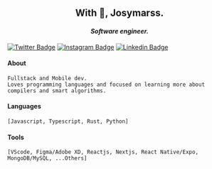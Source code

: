 <h2 align="center">With 🖤, Josymarss.</h2>
<h4 align="center"><i>Software engineer.</i></h4>


 [![Twitter Badge](https://img.shields.io/badge/-@josymarss-black?style=flat-square&labelColor=white&logo=twitter&logoColor=black&link=https://twitter.com/josymarss)](https://twitter.com/josymarss)
  [![Instagram Badge](https://img.shields.io/badge/-@bantucodedev-black?style=flat-square&labelColor=white&logo=instagram&logoColor=black&link=https://www.instagram.com/bantu_dev/)](https://www.instagram.com/bantu_dev/)
   [![Linkedin Badge](https://img.shields.io/badge/-@josymarss-black?style=flat-square&labelColor=white&logo=linkedin&logoColor=black&link=https://www.linkedin.com/in/josemar-silva-550b38124/)](https://www.linkedin.com/in/josemar-silva-550b38124/) 
#### About

    Fullstack and Mobile dev.
    Loves programming languages and focused on learning more about compilers and smart algorithms.

#### Languages
    [Javascript, Typescript, Rust, Python]

#### Tools
    [VScode, Figma/Adobe XD, Reactjs, Nextjs, React Native/Expo, MongoDB/MySQL, ...Others]

